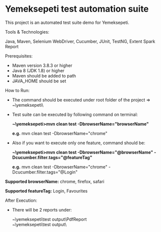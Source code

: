 # Yemeksepeti test automation suite

This project is an automated test suite demo for Yemeksepeti.

Tools & Technologies:

Java, Maven, Selenium WebDriver, Cucumber, JUnit, TestNG, Extent Spark Report

Prerequisites:

  - Maven version 3.8.3 or higher
  - Java 8 (JDK 1.8) or higher
  - Maven should be added to path
  - JAVA_HOME should be set

How to Run:
  
  - The command should be executed under root folder of the project => ~\yemeksepeti\
  - Test suite can be executed by following command on terminal:
  
    **~\yemeksepeti>mvn clean test -DbrowserName="browserName"**
    
    **e.g.** mvn clean test -DbrowserName="chrome"
  
  - Also if you want to execute only one feature, command should be:
  
    **~\yemeksepeti>mvn clean test -DbrowserName="@browserName" -Dcucumber.filter.tags="@featureTag"**
    
    **e.g.** mvn clean test -DbrowserName="chrome" -Dcucumber.filter.tags="@Login"
 
 **Supported browserName:** chrome, firefox, safari
 
 **Supported featureTag:** Login, Favourites
 
 After Execution:
 
  - There will be 2 reports under:
  
      ~\yemeksepeti\test output\PdfReport\
      ~\yemeksepeti\test output\
 
